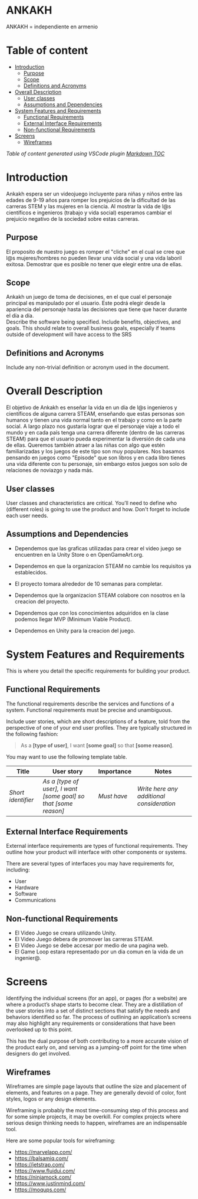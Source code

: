 # ANKAKH
ANKAKH = independiente en armenio

# Table of content

- [Introduction](#introduction)
    - [Purpose](#purpose)
    - [Scope](#scope)
    - [Definitions and Acronyms](#definitions-and-acronyms)
- [Overall Description](#overall-description)
    - [User classes](#user-classes)
    - [Assumptions and Dependencies](#assumptions-and-dependencies)
- [System Features and Requirements](#system-features-and-requirements)
    - [Functional Requirements](#functional-requirements)
    - [External Interface Requirements](#external-interface-requirements)
    - [Non-functional Requirements](#non-functional-requirements)
- [Screens](#screens)
    - [Wireframes](#wireframes)

_Table of content generated using VSCode plugin [Markdown TOC](https://marketplace.visualstudio.com/items?itemName=AlanWalk.markdown-toc)_

# Introduction
Ankakh espera ser un videojuego incluyente para niñas y niños entre las edades de 9-19 años para romper los prejuicios de la dificultad de las carreras STEM y las mujeres en la ciencia.
Al mostrar la vida de l@s científicos e ingenieros (trabajo y vida social) esperamos cambiar el prejuicio negativo de la sociedad sobre estas carreras.

## Purpose
El proposito de nuestro juego es romper el "cliche" en el cual se cree que l@s mujeres/hombres no pueden llevar una vida social y una vida laboril exitosa. Demostrar que es posible no tener que elegir entre una de ellas.

## Scope
Ankakh un juego de toma de decisiones, en el que cual el personaje principal es manipulado por el usuario. Este podrá elegir desde la apariencia del personaje hasta las decisiones que tiene que hacer durante el día a día.  
Describe the software being specified. Include benefits, objectives, and goals. This should relate to overall business goals, especially if teams outside of development will have access to the SRS

## Definitions and Acronyms
Include any non-trivial definition or acronym used in the document.

# Overall Description
El objetivo de Ankakh es enseñar la vida en un día de l@s ingenieros y científicos de alguna carrera STEAM, enseñando que estas personas son humanos y tienen una vida normal tanto en el trabajo y como en la parte social. A largo plazo nos gustaría lograr que el personaje viaje a todo el mundo y en cada país tenga una carrera diferente (dentro de las carreras STEAM) para que el usuario pueda experimentar la diversión de cada una de ellas.
Queremos también atraer a las niñas con algo que estén familiarizadas y los juegos de este tipo son muy populares. Nos basamos pensando en juegos como "Episode" que son libros y en cada libro tienes una vida diferente con tu personaje, sin embargo estos juegos son solo de relaciones de noviazgo y nada más.

## User classes
User classes and characteristics are critical. You’ll need to define who (different roles) is going to use the product and how. Don't forget to include each user needs.

## Assumptions and Dependencies

- Dependemos que las graficas utilizadas para crear el video juego se encuentren en la Unity Store o en OpenGameArt.org.

- Dependemos en que la organizacion STEAM no cambie los requisitos ya establecidos.

- El proyecto tomara alrededor de 10 semanas para completar.

- Dependemos que la organizacion STEAM colabore con nosotros en la creacion del proyecto.

- Dependemos que con los conocimientos adquiridos en la clase podemos llegar MVP (Minimum Viable Product).

- Dependemos en Unity para la creacion del juego.

# System Features and Requirements
This is where you detail the specific requirements for building your product.

## Functional Requirements
The functional requirements describe the services and functions of a system. Functional requirements must be precise and unambiguous.

Include user stories, which are short descriptions of a feature, told from the perspective of one of your end user profiles. They are typically structured in the following fashion:

> As a __[type of user]__, I want __[some goal]__ so that __[some reason]__.

You may want to use the following template table.

|Title|User story|Importance|Notes|
|---|---|---|---|
|_Short identifier_|_As a [type of user], I want [some goal] so that [some reason]_|_Must have_|_Write here any additional consideration_|

## External Interface Requirements
External interface requirements are types of functional requirements. They outline how your product will interface with other components or systems.

There are several types of interfaces you may have requirements for, including:
- User
- Hardware
- Software
- Communications

## Non-functional Requirements

 - El Video Juego se creara utilizando Unity.
 - El Video Juego debera de promover las carreras STEAM.
 - El Video Juego se debe accesar por medio de una pagina web.
 - El Game Loop estara representado por un dia comun en la vida de un ingenier@.


# Screens
Identifying the individual screens (for an app), or pages (for a website) are where a product’s shape starts to become clear. They are a distillation of the user stories into a set of distinct sections that satisfy the needs and behaviors identified so far. The process of outlining an application’s screens may also highlight any requirements or considerations that have been overlooked up to this point.

This has the dual purpose of both contributing to a more accurate vision of the product early on, and serving as a jumping-off point for the time when designers do get involved.

## Wireframes
Wireframes are simple page layouts that outline the size and placement of elements, and features on a page. They are generally devoid of color, font styles, logos or any design elements.

Wireframing is probably the most time-consuming step of this process and for some simple projects, it may be overkill. For complex projects where serious design thinking needs to happen, wireframes are an indispensable tool.

Here are some popular tools for wireframing:
- https://marvelapp.com/  
- https://balsamiq.com/ 
- https://jetstrap.com/ 
- https://www.fluidui.com/ 
- https://ninjamock.com/ 
- https://www.justinmind.com/ 
- https://moqups.com/
